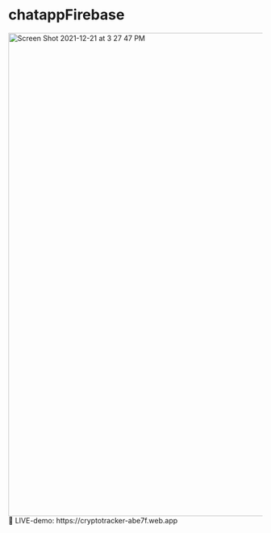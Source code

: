 # chatappFirebase
<img width="959" alt="Screen Shot 2021-12-21 at 3 27 47 PM" src="https://user-images.githubusercontent.com/73265655/146993337-7b7b555f-5f9d-4cd8-9267-b68f36aaa323.png">
🚨 LIVE-demo: https://cryptotracker-abe7f.web.app
